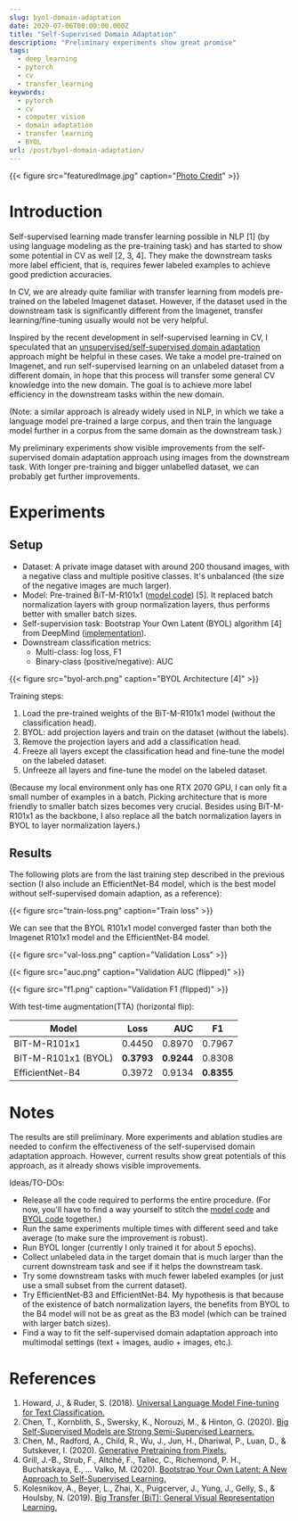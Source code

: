 ```yaml
---
slug: byol-domain-adaptation
date: 2020-07-06T00:00:00.000Z
title: "Self-Supervised Domain Adaptation"
description: "Preliminary experiments show great promise"
tags:
  - deep_learning
  - pytorch
  - cv
  - transfer_learning
keywords:
  - pytorch
  - cv
  - computer vision
  - domain adaptation
  - transfer learning
  - BYOL
url: /post/byol-domain-adaptation/
---
```


{{< figure src="featuredImage.jpg" caption="[Photo Credit](https://unsplash.com/photos/nmtE9CbI5Jk)" >}}

# Introduction

Self-supervised learning made transfer learning possible in NLP [1] (by using language modeling as the pre-training task) and has started to show some potential in CV as well [2, 3, 4]. They make the downstream tasks more label efficient, that is, requires fewer labeled examples to achieve good prediction accuracies.

In CV, we are already quite familiar with transfer learning from models pre-trained on the labeled Imagenet dataset. However, if the dataset used in the downstream task is significantly different from the Imagenet, transfer learning/fine-tuning usually would not be very helpful.

Inspired by the recent development in self-supervised learning in CV, I speculated that an [unsupervised/self-supervised domain adaptation](https://www.wikiwand.com/en/Domain_adaptation#/The_different_types_of_domain_adaptation) approach might be helpful in these cases. We take a model pre-trained on Imagenet, and run self-supervised learning on an unlabeled dataset from a different domain, in hope that this process will transfer some general CV knowledge into the new domain. The goal is to achieve more label efficiency in the downstream tasks within the new domain.

(Note: a similar approach is already widely used in NLP, in which we take a language model pre-trained a large corpus, and then train the language model further in a corpus from the same domain as the downstream task.)

My preliminary experiments show visible improvements from the self-supervised domain adaptation approach using images from the downstream task. With longer pre-training and bigger unlabelled dataset, we can probably get further improvements.

# Experiments

## Setup

- Dataset: A private image dataset with around 200 thousand images, with a negative class and multiple positive classes. It's unbalanced (the size of the negative images are much larger).
- Model: Pre-trained BiT-M-R101x1 ([model code](https://gist.github.com/ceshine/d435f4be732225d497cdae956b4d39c7)) [5]. It replaced batch normalization layers with group normalization layers, thus performs better with smaller batch sizes.
- Self-supervision task: Bootstrap Your Own Latent (BYOL) algorithm [4] from DeepMind ([implementation](https://github.com/ceshine/byol-pytorch)).
- Downstream classification metrics:
  - Multi-class: log loss, F1
  - Binary-class (positive/negative): AUC

{{< figure src="byol-arch.png" caption="BYOL Architecture [4]" >}}

Training steps:

1. Load the pre-trained weights of the BiT-M-R101x1 model (without the classification head).
1. BYOL: add projection layers and train on the dataset (without the labels).
1. Remove the projection layers and add a classification head.
1. Freeze all layers except the classification head and fine-tune the model on the labeled dataset.
1. Unfreeze all layers and fine-tune the model on the labeled dataset.

(Because my local environment only has one RTX 2070 GPU, I can only fit a small number of examples in a batch. Picking architecture that is more friendly to smaller batch sizes becomes very crucial. Besides using BiT-M-R101x1 as the backbone, I also replace all the batch normalization layers in BYOL to layer normalization layers.)

## Results

The following plots are from the last training step described in the previous section (I also include an EfficientNet-B4 model, which is the best model without self-supervised domain adaption, as a reference):

{{< figure src="train-loss.png" caption="Train loss" >}}

We can see that the BYOL R101x1 model converged faster than both the Imagenet R101x1 model and the EfficientNet-B4 model.

{{< figure src="val-loss.png" caption="Validation Loss" >}}

{{< figure src="auc.png" caption="Validation AUC (flipped)" >}}

{{< figure src="f1.png" caption="Validation F1 (flipped)" >}}

With test-time augmentation(TTA) (horizontal flip):

| Model               | Loss       |        AUC | F1         |
| ------------------- | ---------- | ---------: | ---------- |
| BIT-M-R101x1        | 0.4450     |     0.8970 | 0.7967     |
| BIT-M-R101x1 (BYOL) | **0.3793** | **0.9244** | 0.8308     |
| EfficientNet-B4     | 0.3972     |     0.9134 | **0.8355** |

# Notes

The results are still preliminary. More experiments and ablation studies are needed to confirm the effectiveness of the self-supervised domain adaptation approach. However, current results show great potentials of this approach, as it already shows visible improvements.

Ideas/TO-DOs:

- Release all the code required to performs the entire procedure. (For now, you'll have to find a way yourself to stitch the [model code](https://gist.github.com/ceshine/d435f4be732225d497cdae956b4d39c7) and [BYOL code](https://github.com/ceshine/byol-pytorch) together.)
- Run the same experiments multiple times with different seed and take average (to make sure the improvement is robust).
- Run BYOL longer (currently I only trained it for about 5 epochs).
- Collect unlabeled data in the target domain that is much larger than the current downstream task and see if it helps the downstream task.
- Try some downstream tasks with much fewer labeled examples (or just use a small subset from the current dataset).
- Try EfficientNet-B3 and EfficientNet-B4. My hypothesis is that because of the existence of batch normalization layers, the benefits from BYOL to the B4 model will not be as great as the B3 model (which can be trained with larger batch sizes).
- Find a way to fit the self-supervised domain adaptation approach into multimodal settings (text + images, audio + images, etc.).

# References

1. Howard, J., & Ruder, S. (2018). [Universal Language Model Fine-tuning for Text Classification.](http://arxiv.org/abs/1801.06146)
1. Chen, T., Kornblith, S., Swersky, K., Norouzi, M., & Hinton, G. (2020). [Big Self-Supervised Models are Strong Semi-Supervised Learners.](http://arxiv.org/abs/2006.10029)
1. Chen, M., Radford, A., Child, R., Wu, J., Jun, H., Dhariwal, P., Luan, D., & Sutskever, I. (2020). [Generative Pretraining from Pixels.](https://cdn.openai.com/papers/Generative_Pretraining_from_Pixels_V2.pdf)
1. Grill, J.-B., Strub, F., Altché, F., Tallec, C., Richemond, P. H., Buchatskaya, E., … Valko, M. (2020). [Bootstrap Your Own Latent: A New Approach to Self-Supervised Learning.](http://arxiv.org/abs/2006.07733)
1. Kolesnikov, A., Beyer, L., Zhai, X., Puigcerver, J., Yung, J., Gelly, S., & Houlsby, N. (2019). [Big Transfer (BiT): General Visual Representation Learning.](http://arxiv.org/abs/1912.11370)
